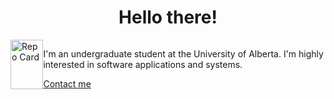 <div align="center">
  <h1>Hello there!</h1>
</div>

<div align="left" style="display: flex; flex-flow: row nowrap; width: 100%;">
  <a href="https://github.com/349gill/lane-detection">
    <img src="https://github-readme-stats.vercel.app/api/pin/?username=349gill&repo=lane-detection" alt="Repo Card" width="100%"/>
  </a>
  <div>
    <p> I'm an undergraduate student at the University of Alberta. I'm highly interested in software applications and systems. </p>
    <a href="https://www.linkedin.com/in/harsh-gill/">Contact me</a>
  </div>
</div>
